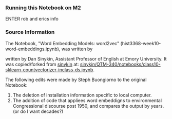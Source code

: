 ### Running this Notebook on M2

ENTER rob and erics info

### Source Information

The Notebook, "Word Embedding Models: word2vec" (hist3368-week10-word-embeddings.ipynb), was written by 










written by Dan Sinykin, Assistant Professor of English at Emory University. It was copied/forked from [sinykin](https://github.com/sinykin) at: [sinykin/QTM-340/notebooks/class10-sklearn-countvectorizer-inclass-ds.ipynb](https://github.com/sinykin/QTM-340/blob/master/notebooks/class10-sklearn-countvectorizer-inclass-ds.ipynb). 

The following edits were made by Steph Buongiorno to the original Notebook: 
1) The deletion of installation information specific to local computer. 
2) The addition of code that appliees word embeddigns to environmental Congressional discourse post 1950, and compares the output by years. (or do I want decades?) 
